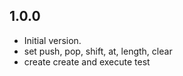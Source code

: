 ## 1.0.0

- Initial version.
- set push, pop, shift, at, length, clear
- create create and execute test